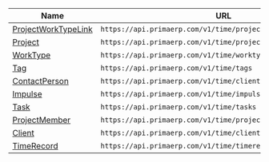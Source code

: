 | Name                | URL                                                            |
|---------------------|----------------------------------------------------------------|
| [ProjectWorkTypeLink](resources/time/projectworktypelink.md) | `https://api.primaerp.com/v1/time/projects/{id}/worktypelinks` |
| [Project](resources/time/project.md) | `https://api.primaerp.com/v1/time/projects`                    |
| [WorkType](resources/time/worktype.md) | `https://api.primaerp.com/v1/time/worktypes`                   |
| [Tag](resources/time/tag.md) | `https://api.primaerp.com/v1/time/tags`                        |
| [ContactPerson](resources/time/contactperson.md) | `https://api.primaerp.com/v1/time/clients/{id}/contacts`       |
| [Impulse](resources/time/impulse.md) | `https://api.primaerp.com/v1/time/impulses`                    |
| [Task](resources/time/task.md) | `https://api.primaerp.com/v1/time/tasks`                       |
| [ProjectMember](resources/time/projectmember.md) | `https://api.primaerp.com/v1/time/projects/{id}/members`       |
| [Client](resources/time/client.md) | `https://api.primaerp.com/v1/time/clients`                     |
| [TimeRecord](resources/time/timerecord.md) | `https://api.primaerp.com/v1/time/timerecords`                 |
